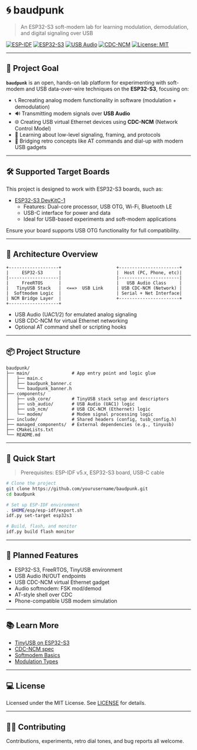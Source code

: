 # 🌀 baudpunk
> An ESP32-S3 soft-modem lab for learning modulation, demodulation, and digital signaling over USB

[![ESP-IDF](https://img.shields.io/badge/ESP--IDF-v5.x-blue.svg)](https://docs.espressif.com/projects/esp-idf/en/latest/esp32s3/)
[![ESP32-S3](https://img.shields.io/badge/Target-ESP32--S3-green.svg)](https://www.espressif.com/en/products/socs/esp32-s3)
[![USB Audio](https://img.shields.io/badge/USB-Audio-informational)](https://github.com/hathach/tinyusb)
[![CDC-NCM](https://img.shields.io/badge/USB-CDC--NCM-orange)](https://en.wikipedia.org/wiki/USB_communications_device_class#Network_control_model)
[![License: MIT](https://img.shields.io/badge/license-MIT-lightgrey.svg)](LICENSE)

---

## 🎯 Project Goal

**`baudpunk`** is an open, hands-on lab platform for experimenting with soft-modem and USB data-over-wire techniques on the **ESP32-S3**, focusing on:

- 📞 Recreating analog modem functionality in software (modulation + demodulation)
- 🔊 Transmitting modem signals over **USB Audio**
- 🌐 Creating USB virtual Ethernet devices using **CDC-NCM** (Network Control Model)
- 🧪 Learning about low-level signaling, framing, and protocols
- 🛜 Bridging retro concepts like AT commands and dial-up with modern USB gadgets

---

## 🛠 Supported Target Boards

This project is designed to work with ESP32-S3 boards, such as:

- [ESP32-S3 DevKitC-1](https://www.amazon.co.uk/dp/B0DHJZ1V81)
  - Features: Dual-core processor, USB OTG, Wi-Fi, Bluetooth LE
  - USB-C interface for power and data
  - Ideal for USB-based experiments and soft-modem applications

Ensure your board supports USB OTG functionality for full compatibility.

---

## 🧱 Architecture Overview

```
+-------------------+                     +-----------------------+
|     ESP32-S3      |                     |  Host (PC, Phone, etc)|
|-------------------|                     |-----------------------|
|     FreeRTOS      |                     |   USB Audio Class     |
|   TinyUSB Stack   |  <==>  USB Link     | USB CDC-NCM (Network) |
|  Softmodem Logic  |                     | Serial + Net Interface|
| NCM Bridge Layer  |                     +-----------------------+
+-------------------+
```

- USB Audio (UAC1/2) for emulated analog signaling
- USB CDC-NCM for virtual Ethernet networking
- Optional AT command shell or scripting hooks

---

## 📦 Project Structure

```
baudpunk/
├── main/                # App entry point and logic glue
│   ├── main.c
│   ├── baudpunk_banner.c
│   └── baudpunk_banner.h
├── components/
│   ├── usb_core/        # TinyUSB stack setup and descriptors
│   ├── usb_audio/       # USB Audio (UAC1) logic
│   ├── usb_ncm/         # USB CDC-NCM (Ethernet) logic
│   └── modem/           # Modem signal processing logic
├── include/             # Shared headers (config, tusb_config.h)
├── managed_components/  # External dependencies (e.g., tinyusb)
├── CMakeLists.txt
└── README.md
```

---

## 🚀 Quick Start

> Prerequisites: ESP-IDF v5.x, ESP32-S3 board, USB-C cable

```bash
# Clone the project
git clone https://github.com/yourusername/baudpunk.git
cd baudpunk

# Set up ESP-IDF environment
. $HOME/esp/esp-idf/export.sh
idf.py set-target esp32s3

# Build, flash, and monitor
idf.py build flash monitor
```

---

## 🔄 Planned Features

- ESP32-S3, FreeRTOS, TinyUSB environment
- USB Audio IN/OUT endpoints
- USB CDC-NCM virtual Ethernet gadget
- Audio softmodem: FSK mod/demod
- AT-style shell over CDC
- Phone-compatible USB modem simulation

---

## 📚 Learn More

- [TinyUSB on ESP32-S3](https://github.com/hathach/tinyusb)
- [CDC-NCM spec](https://en.wikipedia.org/wiki/USB_communications_device_class#Network_control_model)
- [Softmodem Basics](https://en.wikipedia.org/wiki/Softmodem)
- [Modulation Types](https://en.wikipedia.org/wiki/Modulation)

---

## 💻 License

Licensed under the MIT License. See [LICENSE](LICENSE) for details.

---

## 🧑‍💻 Contributing

Contributions, experiments, retro dial tones, and bug reports all welcome.